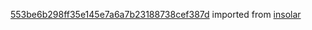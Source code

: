 [553be6b298ff35e145e7a6a7b23188738cef387d](https://github.com/insolar/insolar/commit/553be6b298ff35e145e7a6a7b23188738cef387d) imported from [insolar](https://github.com/insolar/insolar)
